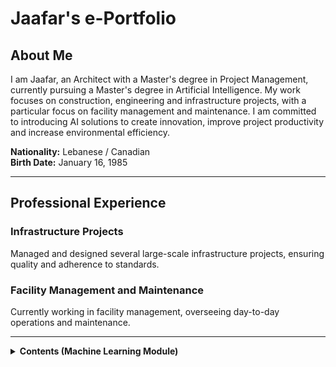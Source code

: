 <h1>Jaafar's e-Portfolio</h1>

<h2>About Me</h2>
<p>I am Jaafar, an Architect with a Master's degree in Project Management, currently pursuing a Master's degree in Artificial Intelligence. My work focuses on construction, engineering and infrastructure projects, with a particular focus on facility management and maintenance. I am committed to introducing AI solutions to create innovation, improve project productivity and increase environmental efficiency.</p>

<p><strong>Nationality:</strong> Lebanese / Canadian<br>
<strong>Birth Date:</strong> January 16, 1985</p>

<hr>

<h2>Professional Experience</h2>
<h3>Infrastructure Projects</h3>
<p>Managed and designed several large-scale infrastructure projects, ensuring quality and adherence to standards.</p>

<h3>Facility Management and Maintenance</h3>
<p>Currently working in facility management, overseeing day-to-day operations and maintenance.</p>

<hr>

<!-- Continue adding sections as needed -->
<details>
    <summary><strong>Contents (Machine Learning Module)</strong></summary>
    
    <details>
        <summary><strong>Unit 2 Seminar Preparation (Unit 2) - Undertaking similar EDA with Auto-mpg dataset</strong></summary>
        
        &nbsp;&nbsp;<details>
            <summary><strong>Identify missing values</strong></summary>
            In this step, I used the isnull() function from the Pandas library to check for any missing values in the dataset. By calling .sum() on the result, I obtained the total number of missing values for each column. This helped me understand the completeness of the data and identify any columns that might need attention or imputation.
        </details>

        &nbsp;&nbsp;<details>
            <summary><strong>Estimate Skewness and Kurtosis</strong></summary>
            I calculated the skewness and kurtosis of the dataset using the skew() and kurtosis() methods from Pandas. Skewness measures the asymmetry of the data distribution, while kurtosis indicates the "tailedness" of the distribution. These metrics provide insights into the nature of the data distributions, helping to assess normality and identify potential outliers.
        </details>

        &nbsp;&nbsp;<details>
            <summary><strong>Correlation Heat Map</strong></summary>
            To visualize the relationships between numeric variables, I created a correlation heat map using Seaborn and Matplotlib. First, I filtered the dataset to include only numeric columns and generated a correlation matrix. Then, I plotted the heat map, annotating it with the correlation coefficients. This visualization allowed me to easily identify strong correlations, which are valuable for understanding how different variables interact with each other.
        </details>

        &nbsp;&nbsp;<details>
            <summary><strong>Scatter Plot for Different Parameters</strong></summary>
            I created a scatter plot to examine the relationship between 'horsepower' and 'mpg' (miles per gallon). Using Seaborn's scatterplot() function, I was able to visually assess how changes in horsepower affected fuel efficiency. This type of visualization is essential for identifying trends and patterns in the data.
        </details>

        &nbsp;&nbsp;<details>
            <summary><strong>Replace Categorical Values with Numerical Values</strong></summary>
            To prepare the dataset for analysis, I converted the 'origin' categorical variable into numerical values using the map() function. This transformation is crucial for many statistical models that require numerical input. By mapping 'America' to 1, 'Europe' to 2, and 'Asia' to 3, I ensured that the data was suitable for further analysis. Finally, I printed the updated 'origin' column to verify the changes.
        </details>

        &nbsp;&nbsp;<details>
            <summary><strong>Python Code</strong></summary>
            <pre>
            ```python
            import pandas as pd
            import seaborn as sns
            import matplotlib.pyplot as plt

            # Load the dataset
            data = pd.read_csv("Unit02 auto-mpg.csv")  # Ensure the file name is correct

            # 1. Identify Missing Values
            missing_values = data.isnull().sum()
            print("Missing values per column:\n", missing_values)

            # 2. Estimate Skewness and Kurtosis
            skewness = data.skew()
            kurtosis = data.kurtosis()
            print("\nSkewness:\n", skewness)
            print("\nKurtosis:\n", kurtosis)

            # 3. Correlation Heat Map
            # Select only numeric columns for correlation
            numeric_data = data.select_dtypes(include=['number'])

            # Generate the correlation matrix
            correlation_matrix = numeric_data.corr()

            # Plot correlation heat map
            plt.figure(figsize=(10, 8))
            sns.heatmap(correlation_matrix, annot=True, cmap='coolwarm', linewidths=0.5)
            plt.title("Correlation Heat Map")
            plt.show()

            # 4. Scatter Plot for Different Parameters
            # Example: Scatter plot for 'horsepower' vs 'mpg'
            plt.figure(figsize=(8, 6))
            sns.scatterplot(data=data, x='horsepower', y='mpg')  # Adjust 'horsepower' and 'mpg' as needed
            plt.title("Horsepower vs MPG")
            plt.xlabel("Horsepower")
            plt.ylabel("Miles per Gallon (MPG)")
            plt.show()

            # 5. Replace Categorical Values with Numerical Values
            # Assuming 'origin' is a categorical column to convert
            data['origin'] = data['origin'].map({'America': 1, 'Europe': 2, 'Asia': 3})

            # Display the updated 'origin' column to verify changes
            print("\nUpdated 'origin' column:\n", data['origin'].head())
            ```
            </pre>
        </details>

    </details>
</details>

